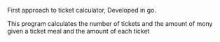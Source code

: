 First approach to ticket calculator, Developed in go.

This program calculates the number of tickets and the amount of mony given a ticket meal and the amount of each ticket
